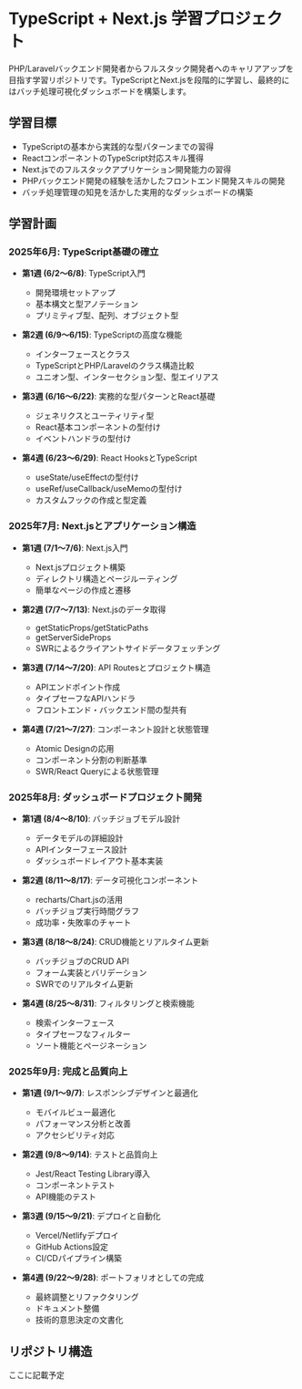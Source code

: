 # TypeScript + Next.js 学習プロジェクト

PHP/Laravelバックエンド開発者からフルスタック開発者へのキャリアアップを目指す学習リポジトリです。TypeScriptとNext.jsを段階的に学習し、最終的にはバッチ処理可視化ダッシュボードを構築します。

## 学習目標

- TypeScriptの基本から実践的な型パターンまでの習得
- ReactコンポーネントのTypeScript対応スキル獲得
- Next.jsでのフルスタックアプリケーション開発能力の習得
- PHPバックエンド開発の経験を活かしたフロントエンド開発スキルの開発
- バッチ処理管理の知見を活かした実用的なダッシュボードの構築

## 学習計画

### 2025年6月: TypeScript基礎の確立

- **第1週 (6/2～6/8)**: TypeScript入門
  - 開発環境セットアップ
  - 基本構文と型アノテーション
  - プリミティブ型、配列、オブジェクト型

- **第2週 (6/9～6/15)**: TypeScriptの高度な機能
  - インターフェースとクラス
  - TypeScriptとPHP/Laravelのクラス構造比較
  - ユニオン型、インターセクション型、型エイリアス

- **第3週 (6/16～6/22)**: 実務的な型パターンとReact基礎
  - ジェネリクスとユーティリティ型
  - React基本コンポーネントの型付け
  - イベントハンドラの型付け

- **第4週 (6/23～6/29)**: React HooksとTypeScript
  - useState/useEffectの型付け
  - useRef/useCallback/useMemoの型付け
  - カスタムフックの作成と型定義

### 2025年7月: Next.jsとアプリケーション構造

- **第1週 (7/1～7/6)**: Next.js入門
  - Next.jsプロジェクト構築
  - ディレクトリ構造とページルーティング
  - 簡単なページの作成と遷移

- **第2週 (7/7～7/13)**: Next.jsのデータ取得
  - getStaticProps/getStaticPaths
  - getServerSideProps
  - SWRによるクライアントサイドデータフェッチング

- **第3週 (7/14～7/20)**: API Routesとプロジェクト構造
  - APIエンドポイント作成
  - タイプセーフなAPIハンドラ
  - フロントエンド・バックエンド間の型共有

- **第4週 (7/21～7/27)**: コンポーネント設計と状態管理
  - Atomic Designの応用
  - コンポーネント分割の判断基準
  - SWR/React Queryによる状態管理

### 2025年8月: ダッシュボードプロジェクト開発

- **第1週 (8/4～8/10)**: バッチジョブモデル設計
  - データモデルの詳細設計
  - APIインターフェース設計
  - ダッシュボードレイアウト基本実装

- **第2週 (8/11～8/17)**: データ可視化コンポーネント
  - recharts/Chart.jsの活用
  - バッチジョブ実行時間グラフ
  - 成功率・失敗率のチャート

- **第3週 (8/18～8/24)**: CRUD機能とリアルタイム更新
  - バッチジョブのCRUD API
  - フォーム実装とバリデーション
  - SWRでのリアルタイム更新

- **第4週 (8/25～8/31)**: フィルタリングと検索機能
  - 検索インターフェース
  - タイプセーフなフィルター
  - ソート機能とページネーション

### 2025年9月: 完成と品質向上

- **第1週 (9/1～9/7)**: レスポンシブデザインと最適化
  - モバイルビュー最適化
  - パフォーマンス分析と改善
  - アクセシビリティ対応

- **第2週 (9/8～9/14)**: テストと品質向上
  - Jest/React Testing Library導入
  - コンポーネントテスト
  - API機能のテスト

- **第3週 (9/15～9/21)**: デプロイと自動化
  - Vercel/Netlifyデプロイ
  - GitHub Actions設定
  - CI/CDパイプライン構築

- **第4週 (9/22～9/28)**: ポートフォリオとしての完成
  - 最終調整とリファクタリング
  - ドキュメント整備
  - 技術的意思決定の文書化

## リポジトリ構造
ここに記載予定